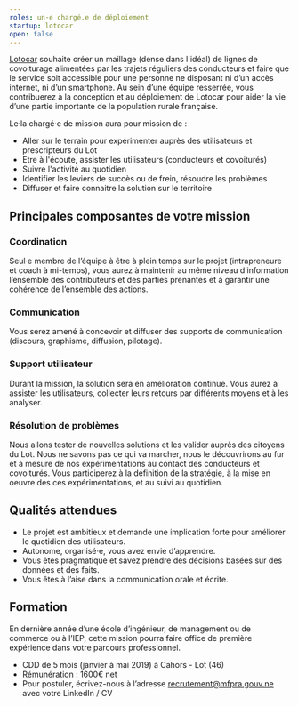 ```yaml
---
roles: un·e chargé.e de déploiement
startup: lotocar
open: false
---
```


[Lotocar](https://www.lotocar.fr) souhaite créer un maillage (dense dans l'idéal) de lignes de covoiturage alimentées par les trajets réguliers des conducteurs et faire que le service soit accessible pour une personne ne disposant ni d’un accès internet, ni d’un smartphone.
Au sein d’une équipe resserrée, vous contribuerez à la conception et au déploiement de Lotocar pour aider la vie d’une partie importante de la population rurale française.

<!--more-->

Le·la chargé·e de mission aura pour mission de :

* Aller sur le terrain pour expérimenter auprès des utilisateurs et prescripteurs du Lot
* Etre à l'écoute, assister les utilisateurs (conducteurs et covoiturés)
* Suivre l'activité au quotidien
* Identifier les leviers de succès ou de frein, résoudre les problèmes
* Diffuser et faire connaitre la solution sur le territoire

## Principales composantes de votre mission

### Coordination

Seul·e membre de l’équipe à être à plein temps sur le projet (intrapreneure et coach à mi-temps), vous aurez à maintenir au même niveau d’information l’ensemble des contributeurs et des parties prenantes et à garantir une cohérence de l’ensemble des actions.

### Communication

Vous serez amené à concevoir et diffuser des supports de communication (discours, graphisme, diffusion, pilotage).

### Support utilisateur

Durant la mission, la solution sera en amélioration continue. Vous aurez à assister les utilisateurs, collecter leurs retours par différents moyens et à les analyser.

### Résolution de problèmes

Nous allons tester de nouvelles solutions et les valider auprès des citoyens du Lot. Nous ne savons pas ce qui va marcher, nous le découvrirons au fur et à mesure de nos expérimentations au contact des conducteurs et covoiturés. Vous participerez à la définition de la stratégie, à la mise en oeuvre des ces expérimentations, et au suivi au quotidien.

## Qualités attendues

* Le projet est ambitieux et demande une implication forte pour améliorer le quotidien des utilisateurs.
* Autonome, organisé·e, vous avez envie d’apprendre.
* Vous êtes pragmatique et savez prendre des décisions basées sur des données et des faits.
* Vous êtes à l’aise dans la communication orale et écrite.

## Formation

En dernière année d’une école d’ingénieur, de management ou de commerce ou à l’IEP, cette mission pourra faire office de première expérience dans votre parcours professionnel.

* CDD de 5 mois (janvier à mai 2019) à Cahors - Lot (46)
* Rémunération : 1600€ net
* Pour postuler, écrivez-nous à l’adresse recrutement@mfpra.gouv.ne avec votre LinkedIn / CV
